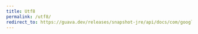 ```yaml
---
title: Utf8
permalink: /utf8/
redirect_to: https://guava.dev/releases/snapshot-jre/api/docs/com/google/common/base/Utf8.html
---
```

